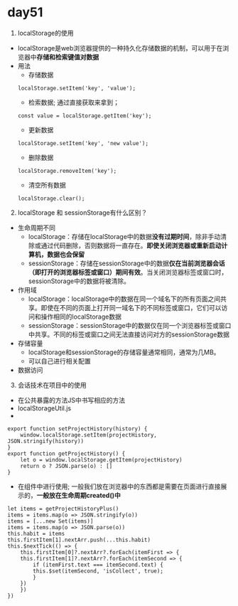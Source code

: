# day51
1. localStorage的使用
- localStorage是web浏览器提供的一种持久化存储数据的机制，可以用于在浏览器中**存储和检索键值对数据**
- 用法
    - 存储数据
    ```
    localStorage.setItem('key', 'value');
    ```
    - 检索数据; 通过直接获取来拿到； 
    ```
    const value = localStorage.getItem('key');
    ```
    - 更新数据
    ```
    localStorage.setItem('key', 'new value');
    ```
    - 删除数据
    ```
    localStorage.removeItem('key');
    ```
    - 清空所有数据
    ```
    localStorage.clear();
    ```
2. localStorage 和 sessionStorage有什么区别？
- 生命周期不同
    - localStorage：存储在localStorage中的数据**没有过期时间**，除非手动清除或通过代码删除，否则数据将一直存在。**即使关闭浏览器或重新启动计算机，数据也会保留**
    - sessionStorage：存储在sessionStorage中的数据**仅在当前浏览器会话（即打开的浏览器标签或窗口）期间有效**。当关闭浏览器标签或窗口时，sessionStorage中的数据将被清除。
- 作用域
    - localStorage：localStorage中的数据在同一个域名下的所有页面之间共享。即使在不同的页面上打开同一域名下的不同标签或窗口，它们可以访问和操作相同的localStorage数据
    - sessionStorage：sessionStorage中的数据仅在同一个浏览器标签或窗口中共享。不同的标签或窗口之间无法直接访问对方的sessionStorage数据
- 存储容量
    - localStorage和sessionStorage的存储容量通常相同，通常为几MB。
    - 可以自己进行相关配置
- 数据访问

3. 会话技术在项目中的使用
- 在公共暴露的方法JS中书写相应的方法
- localStorageUtil.js
- 
```
export function setProjectHistory(history) {
    window.localStorage.setItem(projectHistory, JSON.stringify(history))
}
export function getProjectHistory() {
    let o = window.localStorage.getItem(projectHistory)
    return o ? JSON.parse(o) : []
}
```

- 在组件中进行使用; 一般我们放在浏览器中的东西都是需要在页面进行直接展示的，**一般放在生命周期created()中**
```
let items = getProjectHistoryPlus()
items = items.map(o => JSON.stringify(o))
items = [...new Set(items)]
items = items.map(o => JSON.parse(o))
this.habit = items
this.firstItem[1].nextArr.push(...this.habit)
this.$nextTick(() => {
    this.firstItem[0]?.nextArr?.forEach(itemFirst => {
    this.firstItem[1]?.nextArr?.forEach(itemSecond => {
        if (itemFirst.text === itemSecond.text) {
        this.$set(itemSecond, 'isCollect', true);
        }
    })
    })
})
```

